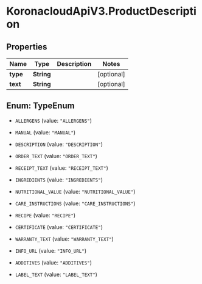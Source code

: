 # KoronacloudApiV3.ProductDescription

## Properties
Name | Type | Description | Notes
------------ | ------------- | ------------- | -------------
**type** | **String** |  | [optional] 
**text** | **String** |  | [optional] 


<a name="TypeEnum"></a>
## Enum: TypeEnum


* `ALLERGENS` (value: `"ALLERGENS"`)

* `MANUAL` (value: `"MANUAL"`)

* `DESCRIPTION` (value: `"DESCRIPTION"`)

* `ORDER_TEXT` (value: `"ORDER_TEXT"`)

* `RECEIPT_TEXT` (value: `"RECEIPT_TEXT"`)

* `INGREDIENTS` (value: `"INGREDIENTS"`)

* `NUTRITIONAL_VALUE` (value: `"NUTRITIONAL_VALUE"`)

* `CARE_INSTRUCTIONS` (value: `"CARE_INSTRUCTIONS"`)

* `RECIPE` (value: `"RECIPE"`)

* `CERTIFICATE` (value: `"CERTIFICATE"`)

* `WARRANTY_TEXT` (value: `"WARRANTY_TEXT"`)

* `INFO_URL` (value: `"INFO_URL"`)

* `ADDITIVES` (value: `"ADDITIVES"`)

* `LABEL_TEXT` (value: `"LABEL_TEXT"`)




